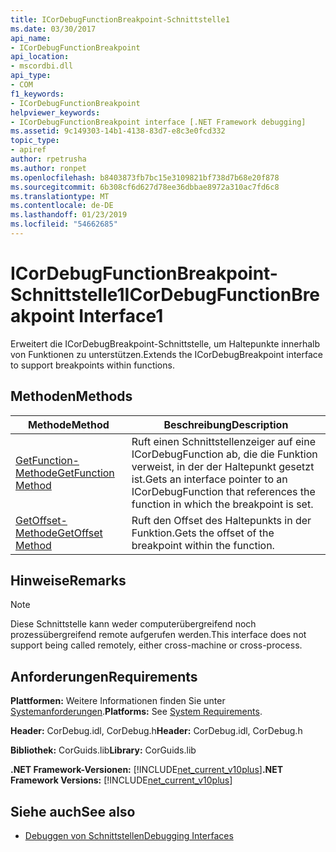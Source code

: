 ```yaml
---
title: ICorDebugFunctionBreakpoint-Schnittstelle1
ms.date: 03/30/2017
api_name:
- ICorDebugFunctionBreakpoint
api_location:
- mscordbi.dll
api_type:
- COM
f1_keywords:
- ICorDebugFunctionBreakpoint
helpviewer_keywords:
- ICorDebugFunctionBreakpoint interface [.NET Framework debugging]
ms.assetid: 9c149303-14b1-4138-83d7-e8c3e0fcd332
topic_type:
- apiref
author: rpetrusha
ms.author: ronpet
ms.openlocfilehash: b8403873fb7bc15e3109821bf738d7b68e20f878
ms.sourcegitcommit: 6b308cf6d627d78ee36dbbae8972a310ac7fd6c8
ms.translationtype: MT
ms.contentlocale: de-DE
ms.lasthandoff: 01/23/2019
ms.locfileid: "54662685"
---
```

# <a name="icordebugfunctionbreakpoint-interface1"></a><span data-ttu-id="397f4-102">ICorDebugFunctionBreakpoint-Schnittstelle1</span><span class="sxs-lookup"><span data-stu-id="397f4-102">ICorDebugFunctionBreakpoint Interface1</span></span>
<span data-ttu-id="397f4-103">Erweitert die ICorDebugBreakpoint-Schnittstelle, um Haltepunkte innerhalb von Funktionen zu unterstützen.</span><span class="sxs-lookup"><span data-stu-id="397f4-103">Extends the ICorDebugBreakpoint interface to support breakpoints within functions.</span></span>  
  
## <a name="methods"></a><span data-ttu-id="397f4-104">Methoden</span><span class="sxs-lookup"><span data-stu-id="397f4-104">Methods</span></span>  
  
|<span data-ttu-id="397f4-105">Methode</span><span class="sxs-lookup"><span data-stu-id="397f4-105">Method</span></span>|<span data-ttu-id="397f4-106">Beschreibung</span><span class="sxs-lookup"><span data-stu-id="397f4-106">Description</span></span>|  
|------------|-----------------|  
|[<span data-ttu-id="397f4-107">GetFunction-Methode</span><span class="sxs-lookup"><span data-stu-id="397f4-107">GetFunction Method</span></span>](../../../../docs/framework/unmanaged-api/debugging/icordebugfunctionbreakpoint-getfunction-method.md)|<span data-ttu-id="397f4-108">Ruft einen Schnittstellenzeiger auf eine ICorDebugFunction ab, die die Funktion verweist, in der der Haltepunkt gesetzt ist.</span><span class="sxs-lookup"><span data-stu-id="397f4-108">Gets an interface pointer to an ICorDebugFunction that references the function in which the breakpoint is set.</span></span>|  
|[<span data-ttu-id="397f4-109">GetOffset-Methode</span><span class="sxs-lookup"><span data-stu-id="397f4-109">GetOffset Method</span></span>](../../../../docs/framework/unmanaged-api/debugging/icordebugfunctionbreakpoint-getoffset-method.md)|<span data-ttu-id="397f4-110">Ruft den Offset des Haltepunkts in der Funktion.</span><span class="sxs-lookup"><span data-stu-id="397f4-110">Gets the offset of the breakpoint within the function.</span></span>|  
  
## <a name="remarks"></a><span data-ttu-id="397f4-111">Hinweise</span><span class="sxs-lookup"><span data-stu-id="397f4-111">Remarks</span></span>  
  
> [!NOTE]
>  <span data-ttu-id="397f4-112">Diese Schnittstelle kann weder computerübergreifend noch prozessübergreifend remote aufgerufen werden.</span><span class="sxs-lookup"><span data-stu-id="397f4-112">This interface does not support being called remotely, either cross-machine or cross-process.</span></span>  
  
## <a name="requirements"></a><span data-ttu-id="397f4-113">Anforderungen</span><span class="sxs-lookup"><span data-stu-id="397f4-113">Requirements</span></span>  
 <span data-ttu-id="397f4-114">**Plattformen:** Weitere Informationen finden Sie unter [Systemanforderungen](../../../../docs/framework/get-started/system-requirements.md).</span><span class="sxs-lookup"><span data-stu-id="397f4-114">**Platforms:** See [System Requirements](../../../../docs/framework/get-started/system-requirements.md).</span></span>  
  
 <span data-ttu-id="397f4-115">**Header:** CorDebug.idl, CorDebug.h</span><span class="sxs-lookup"><span data-stu-id="397f4-115">**Header:** CorDebug.idl, CorDebug.h</span></span>  
  
 <span data-ttu-id="397f4-116">**Bibliothek:** CorGuids.lib</span><span class="sxs-lookup"><span data-stu-id="397f4-116">**Library:** CorGuids.lib</span></span>  
  
 <span data-ttu-id="397f4-117">**.NET Framework-Versionen:** [!INCLUDE[net_current_v10plus](../../../../includes/net-current-v10plus-md.md)]</span><span class="sxs-lookup"><span data-stu-id="397f4-117">**.NET Framework Versions:** [!INCLUDE[net_current_v10plus](../../../../includes/net-current-v10plus-md.md)]</span></span>  
  
## <a name="see-also"></a><span data-ttu-id="397f4-118">Siehe auch</span><span class="sxs-lookup"><span data-stu-id="397f4-118">See also</span></span>
- [<span data-ttu-id="397f4-119">Debuggen von Schnittstellen</span><span class="sxs-lookup"><span data-stu-id="397f4-119">Debugging Interfaces</span></span>](../../../../docs/framework/unmanaged-api/debugging/debugging-interfaces.md)
